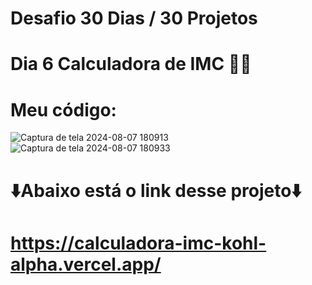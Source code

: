 # Desafio 30 Dias / 30 Projetos
# Dia 6 Calculadora de IMC 🔢🧮
# Meu código:
![Captura de tela 2024-08-07 180913](https://github.com/user-attachments/assets/65873e5f-1be4-40d4-ae71-0685558fa559)
![Captura de tela 2024-08-07 180933](https://github.com/user-attachments/assets/09bf63d3-2c21-4537-9587-a6c4e9693e55)

# ⬇️Abaixo está o link desse projeto⬇️
# https://calculadora-imc-kohl-alpha.vercel.app/
